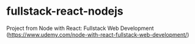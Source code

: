 # fullstack-react-nodejs
Project from Node with React: Fullstack Web Development (https://www.udemy.com/node-with-react-fullstack-web-development/)
